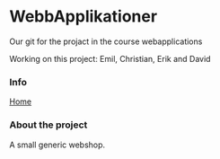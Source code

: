# WebbApplikationer 

Our git for the projact in the course webapplications  

Working on this project: Emil, Christian, Erik and David 

### Info 

[Home](http://www.cse.chalmers.se/edu/course/DAT076/) 


### About the project 

A small generic webshop. 


